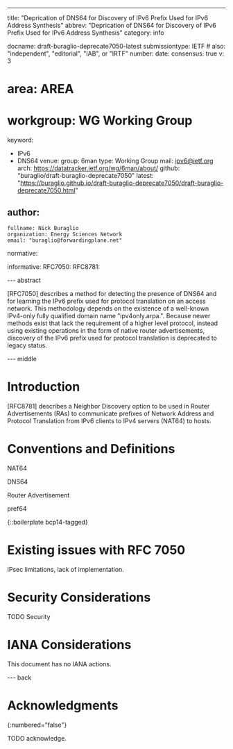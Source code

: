 ---
title: "Deprication of DNS64 for Discovery of IPv6 Prefix Used for IPv6 Address Synthesis"
abbrev: "Deprication of DNS64 for Discovery of IPv6 Prefix Used for IPv6 Address Synthesis"
category: info

docname: draft-buraglio-deprecate7050-latest
submissiontype: IETF  # also: "independent", "editorial", "IAB", or "IRTF"
number:
date:
consensus: true
v: 3
# area: AREA
# workgroup: WG Working Group
keyword:
 - IPv6
 - DNS64
venue:
  group: 6man
  type: Working Group
  mail: ipv6@ietf.org
  arch: https://datatracker.ietf.org/wg/6man/about/
  github: "buraglio/draft-buraglio-deprecate7050"
  latest: "https://buraglio.github.io/draft-buraglio-deprecate7050/draft-buraglio-deprecate7050.html"

author:
 -
    fullname: Nick Buraglio
    organization: Energy Sciences Network
    email: "buraglio@forwardingplane.net"

normative:

informative:
  RFC7050:
  RFC8781:

--- abstract

[RFC7050] describes a method for detecting the presence of DNS64 and for learning the IPv6 prefix used for protocol translation on an access network. This methodology depends on the existence of a well-known IPv4-only fully qualified domain name "ipv4only.arpa.". Because newer methods exist that lack the requirement of a higher level protocol, instead using existing operations in the form of native router advertisements, discovery of the IPv6 prefix used for protocol translation is deprecated to legacy status.

--- middle


# Introduction

[RFC8781] describes a Neighbor Discovery option to be used in Router Advertisements (RAs) to communicate prefixes of Network Address and Protocol Translation from IPv6 clients to IPv4 servers (NAT64) to hosts.


# Conventions and Definitions

NAT64

DNS64

Router Advertisement

pref64

{::boilerplate bcp14-tagged}

# Existing issues with RFC 7050

IPsec limitations, lack of implementation.

# Security Considerations

TODO Security


# IANA Considerations

This document has no IANA actions.


--- back

# Acknowledgments
{:numbered="false"}

TODO acknowledge.
